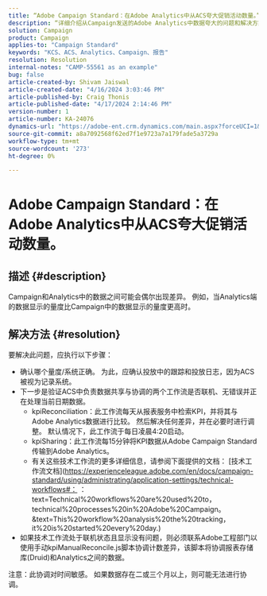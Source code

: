 ```yaml
---
title: “Adobe Campaign Standard：在Adobe Analytics中从ACS夸大促销活动数量。”
description: “详细介绍从Campaign发送的Adobe Analytics中数据夸大的问题和解决方案。”
solution: Campaign
product: Campaign
applies-to: "Campaign Standard"
keywords: "KCS、ACS、Analytics、Campaign、报告"
resolution: Resolution
internal-notes: "CAMP-55561 as an example"
bug: false
article-created-by: Shivam Jaiswal
article-created-date: "4/16/2024 3:03:46 PM"
article-published-by: Craig Thonis
article-published-date: "4/17/2024 2:14:46 PM"
version-number: 1
article-number: KA-24076
dynamics-url: "https://adobe-ent.crm.dynamics.com/main.aspx?forceUCI=1&pagetype=entityrecord&etn=knowledgearticle&id=c92c7783-02fc-ee11-a1fe-6045bd04ed02"
source-git-commit: a8a7092568f62ed7f1e9723a7a179fade5a3729a
workflow-type: tm+mt
source-wordcount: '273'
ht-degree: 0%

---
```


# Adobe Campaign Standard：在Adobe Analytics中从ACS夸大促销活动数量。

## 描述 {#description}


Campaign和Analytics中的数据之间可能会偶尔出现差异。 例如，当Analytics端的数据显示的量度比Campaign中的数据显示的量度更高时。


## 解决方法 {#resolution}


要解决此问题，应执行以下步骤：

- 确认哪个量度/系统正确。 为此，应确认投放中的跟踪和投放日志，因为ACS被视为记录系统。
- 下一步是验证ACS中负责数据共享与协调的两个工作流是否联机、无错误并正在处理当前日期数据。
   - kpiReconciliation：此工作流每天从报表服务中检索KPI，并将其与Adobe Analytics数据进行比较。 然后解决任何差异，并在必要时进行调整。 默认情况下，此工作流于每日凌晨4:20启动。
   - kpiSharing：此工作流每15分钟将KPI数据从Adobe Campaign Standard传输到Adobe Analytics。
   - 有关这些技术工作流的更多详细信息，请参阅下面提供的文档： [技术工作流文档](https://experienceleague.adobe.com/en/docs/campaign-standard/using/administrating/application-settings/technical-workflows#： ：text=Technical%20workflows%20are%20used%20to，technical%20processes%20in%20Adobe%20Campaign。&amp;text=This%20workflow%20analysis%20the%20tracking，it%20is%20started%20every%20day.)
- 如果技术工作流处于联机状态且显示没有问题，则必须联系Adobe工程部门以使用手动kpiManualReconcile.js脚本协调计数差异，该脚本将协调报表存储库(Druid)和Analytics之间的数据。


注意：此协调对时间敏感。 如果数据存在二或三个月以上，则可能无法进行协调。
